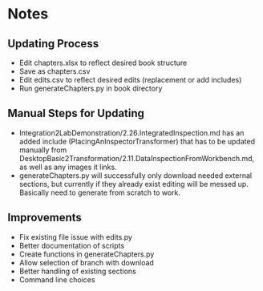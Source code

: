 # Notes

## Updating Process
- Edit chapters.xlsx to reflect desired book structure
- Save as chapters.csv
- Edit edits.csv to reflect desired edits (replacement or add includes)
- Run generateChapters.py in book directory

## Manual Steps for Updating
- Integration2LabDemonstration/2.26.IntegratedInspection.md has an added include (PlacingAnInspectorTransformer) that has to be updated manually from DesktopBasic2Transformation/2.11.DataInspectionFromWorkbench.md, as well as any images it links.
- generateChapters.py will successfully only download needed external sections, but currently if they already exist editing will be messed up. Basically need to generate from scratch to work.

## Improvements
- Fix existing file issue with edits.py
- Better documentation of scripts
- Create functions in generateChapters.py
- Allow selection of branch with download
- Better handling of existing sections
- Command line choices
